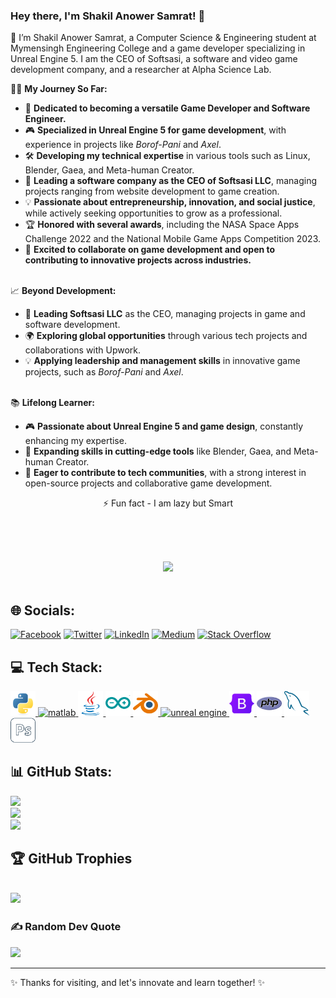 ### Hey there, I'm Shakil Anower Samrat! 👋

🌟 I’m Shakil Anower Samrat, a Computer Science & Engineering student at Mymensingh Engineering College and a game developer specializing in Unreal Engine 5. I am the CEO of Softsasi, a software and video game development company, and a researcher at Alpha Science Lab.

👨‍💻 **My Journey So Far:**

- 🚀 **Dedicated to becoming a versatile Game Developer and Software Engineer.**
- 🎮 **Specialized in Unreal Engine 5 for game development**, with experience in projects like *Borof-Pani* and *Axel*.
- 🛠️ **Developing my technical expertise** in various tools such as Linux, Blender, Gaea, and Meta-human Creator.
- 💼 **Leading a software company as the CEO of Softsasi LLC**, managing projects ranging from website development to game creation.
- 💡 **Passionate about entrepreneurship, innovation, and social justice**, while actively seeking opportunities to grow as a professional.
- 🏆 **Honored with several awards**, including the NASA Space Apps Challenge 2022 and the National Mobile Game Apps Competition 2023.
- 💞️ **Excited to collaborate on game development and open to contributing to innovative projects across industries.**


<br>📈 **Beyond Development:**

- 💼 **Leading Softsasi LLC** as the CEO, managing projects in game and software development.
- 🌍 **Exploring global opportunities** through various tech projects and collaborations with Upwork.
- 💡 **Applying leadership and management skills** in innovative game projects, such as *Borof-Pani* and *Axel*.

<br>📚 **Lifelong Learner:**

- 🎮 **Passionate about Unreal Engine 5 and game design**, constantly enhancing my expertise.
- 🔧 **Expanding skills in cutting-edge tools** like Blender, Gaea, and Meta-human Creator.
- 🤝 **Eager to contribute to tech communities**, with a strong interest in open-source projects and collaborative game development.


<div align="center">
  <p>⚡ Fun fact - I am lazy but Smart</p>
</div>

<br><br><br>

<div align="center">

[![](https://visitcount.itsvg.in/api?id=ShakilAnowerSamrat&icon=8&color=9)](https://visitcount.itsvg.in) <br> <br>
</div>



## 🌐 Socials:
[![Facebook](https://img.shields.io/badge/Facebook-%231877F2.svg?logo=Facebook&logoColor=white)](https://www.facebook.com/shakilanowersamrat)  [![Twitter](https://img.shields.io/badge/Twitter-%231DA1F2.svg?logo=Twitter&logoColor=white)](https://twitter.com/CEOSamrat) [![LinkedIn](https://img.shields.io/badge/LinkedIn-%230077B5.svg?logo=linkedin&logoColor=white)](https://www.linkedin.com/in/samratbd) [![Medium](https://img.shields.io/badge/Medium-12100E?logo=medium&logoColor=white)](https://medium.com/@samratkubdas) [![Stack Overflow](https://img.shields.io/badge/-Stackoverflow-FE7A16?logo=stack-overflow&logoColor=white)](https://stackoverflow.com/users/20340665) 

## 💻 Tech Stack:
<p align="left">

  <a href="https://www.python.org/" target="_blank" rel="noreferrer">
    <img
      src="https://raw.githubusercontent.com/devicons/devicon/master/icons/python/python-original.svg"
      alt="python"
      width="40"
      height="40"
    />
  </a>

  <a href="https://www.mathworks.com/products/matlab.html" target="_blank" rel="noreferrer">
    <img
      src="https://upload.wikimedia.org/wikipedia/commons/2/21/Matlab_Logo.png"
      alt="matlab"
      width="40"
      height="40"
    />
  </a>

  <a href="https://www.java.com" target="_blank" rel="noreferrer">
    <img
      src="https://raw.githubusercontent.com/devicons/devicon/master/icons/java/java-original.svg"
      alt="java"
      width="40"
      height="40"
    />
  </a>

  <a href="https://www.arduino.cc/" target="_blank" rel="noreferrer">
    <img
      src="https://raw.githubusercontent.com/devicons/devicon/master/icons/arduino/arduino-original.svg"
      alt="arduino"
      width="40"
      height="40"
    />
  </a>

  <a href="https://www.blender.org/" target="_blank" rel="noreferrer">
    <img
      src="https://raw.githubusercontent.com/devicons/devicon/master/icons/blender/blender-original.svg"
      alt="blender"
      width="40"
      height="40"
    />
  </a>

  <a href="https://www.unrealengine.com/" target="_blank" rel="noreferrer">
    <img
      src="https://www.cdnlogo.com/logos/u/33/unreal-engine.svg"
      alt="unreal engine"
      width="70"
      height="50"
    />
  </a>

  <a href="https://getbootstrap.com/" target="_blank" rel="noreferrer">
    <img
      src="https://raw.githubusercontent.com/devicons/devicon/master/icons/bootstrap/bootstrap-original.svg"
      alt="bootstrap"
      width="40"
      height="40"
    />
  </a>

  <a href="https://www.php.net/" target="_blank" rel="noreferrer">
    <img
      src="https://raw.githubusercontent.com/devicons/devicon/master/icons/php/php-original.svg"
      alt="php"
      width="40"
      height="40"
    />
  </a>

  <a href="https://www.mysql.com/" target="_blank" rel="noreferrer">
    <img
      src="https://raw.githubusercontent.com/devicons/devicon/master/icons/mysql/mysql-original.svg"
      alt="mysql"
      width="40"
      height="40"
    />
  </a>

  <a href="https://www.adobe.com/in/products/photoshop.html" target="_blank" rel="noreferrer">
    <img
      src="https://raw.githubusercontent.com/devicons/devicon/master/icons/photoshop/photoshop-line.svg"
      alt="photoshop"
      width="40"
      height="40"
    />
  </a>

</p>



## 📊 GitHub Stats:
![](https://github-readme-stats.vercel.app/api?username=ShakilAnowerSamrat&theme=blueberry&hide_border=false&include_all_commits=true&count_private=true)<br/>
![](https://github-readme-streak-stats.herokuapp.com/?user=ShakilAnowerSamrat&theme=blueberry&hide_border=false)<br/>
![](https://github-readme-stats.vercel.app/api/top-langs/?username=ShakilAnowerSamrat&theme=blueberry&hide_border=false&include_all_commits=true&count_private=true&layout=compact)

## 🏆 GitHub Trophies
![](https://github-profile-trophy.vercel.app/?username=ShakilAnowerSamrat&theme=radical&no-frame=false&no-bg=false&margin-w=4)
-



### ✍️ Random Dev Quote
![](https://quotes-github-readme.vercel.app/api?type=horizontal&theme=radical)



---


✨ Thanks for visiting, and let's innovate and learn together! ✨
